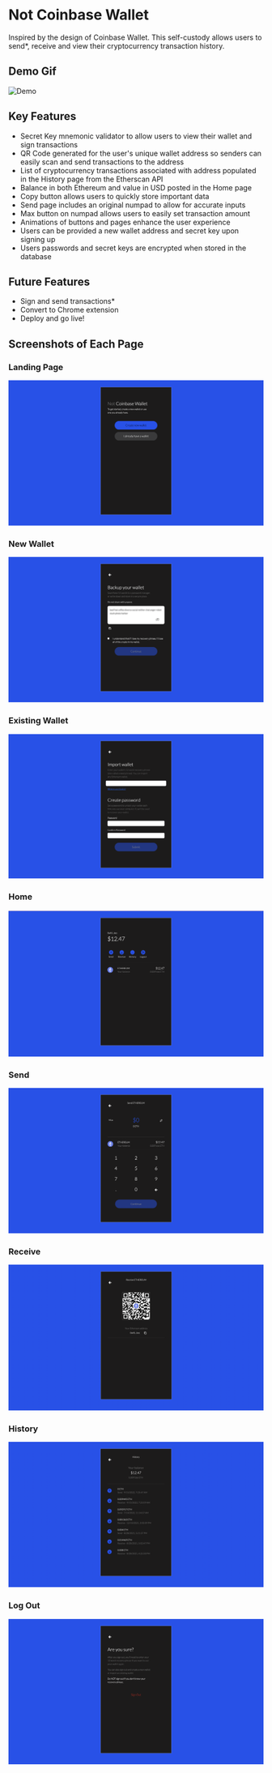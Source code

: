 # Not Coinbase Wallet
Inspired by the design of Coinbase Wallet. This self-custody allows users to send*, receive and view their cryptocurrency transaction history.

## Demo Gif
<img src="./README-imgs/ncb-demo.gif" alt="Demo">

## Key Features
- Secret Key mnemonic validator to allow users to view their wallet and sign transactions
- QR Code generated for the user's unique wallet address so senders can easily scan and send transactions to the address
- List of cryptocurrency transactions associated with address populated in the History page from the Etherscan API
- Balance in both Ethereum and value in USD posted in the Home page
- Copy button allows users to quickly store important data
- Send page includes an original numpad to allow for accurate inputs
- Max button on numpad allows users to easily set transaction amount
- Animations of buttons and pages enhance the user experience
- Users can be provided a new wallet address and secret key upon signing up
- Users passwords and secret keys are encrypted when stored in the database

## Future Features
- Sign and send transactions*
- Convert to Chrome extension
- Deploy and go live!

## Screenshots of Each Page

### Landing Page
<img src="./README-imgs/LandingPage.png" alt="Landing Page">

### New Wallet
<img src="./README-imgs/NewWallet.png" alt="New Wallet">

### Existing Wallet
<img src="./README-imgs/ExistingWallet.png" alt="Existing Wallet">

### Home
<img src="./README-imgs/Home.png" alt="Home">

### Send
<img src="./README-imgs/Send.png" alt="Send">

### Receive
<img src="./README-imgs/Receive.png" alt="Receive">

### History
<img src="./README-imgs/History.png" alt="History">

### Log Out
<img src="./README-imgs/LogOut.png" alt="Log Out">
